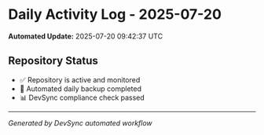 # Daily Activity Log - 2025-07-20

**Automated Update:** 2025-07-20 09:42:37 UTC

## Repository Status
- ✅ Repository is active and monitored
- 🔄 Automated daily backup completed
- 📊 DevSync compliance check passed

---
*Generated by DevSync automated workflow*

